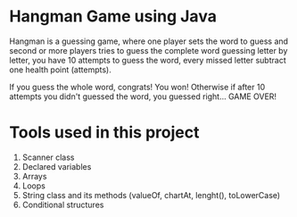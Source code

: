# Hangman Game using Java
Hangman is a guessing game, where one player sets the word to guess and second or more players tries to guess the complete word guessing letter by letter, you have 10 attempts to guess the word, every missed letter subtract one health point (attempts).

If you guess the whole word, congrats! You won! 
Otherwise if after 10 attempts you didn't guessed the word, you guessed right... GAME OVER!



# Tools used in this project
1. Scanner class
2. Declared variables
3. Arrays
4. Loops
5. String class and its methods (valueOf, chartAt, lenght(), toLowerCase)
6. Conditional structures





